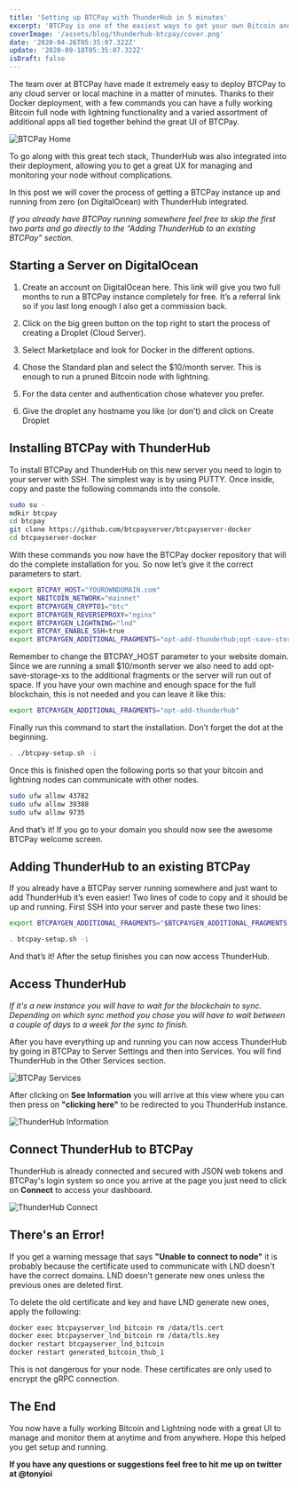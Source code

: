 ```yaml
---
title: 'Setting up BTCPay with ThunderHub in 5 minutes'
excerpt: 'BTCPay is one of the easiest ways to get your own Bitcoin and Lightning node running. Now with the ThunderHub integration you can quickly manage your nodes with a great UX.'
coverImage: '/assets/blog/thunderhub-btcpay/cover.png'
date: '2020-04-26T05:35:07.322Z'
update: '2020-09-18T05:35:07.322Z'
isDraft: false
---
```


The team over at BTCPay have made it extremely easy to deploy BTCPay to any cloud server or local machine in a matter of minutes. Thanks to their Docker deployment, with a few commands you can have a fully working Bitcoin full node with lightning functionality and a varied assortment of additional apps all tied together behind the great UI of BTCPay.

![BTCPay Home](/assets/blog/thunderhub-btcpay/1.png)

To go along with this great tech stack, ThunderHub was also integrated into their deployment, allowing you to get a great UX for managing and monitoring your node without complications.

In this post we will cover the process of getting a BTCPay instance up and running from zero (on DigitalOcean) with ThunderHub integrated.

_If you already have BTCPay running somewhere feel free to skip the first two parts and go directly to the “Adding ThunderHub to an existing BTCPay” section._

## Starting a Server on DigitalOcean

1. Create an account on DigitalOcean here. This link will give you two full months to run a BTCPay instance completely for free. It’s a referral link so if you last long enough I also get a commission back.

2. Click on the big green button on the top right to start the process of creating a Droplet (Cloud Server).

3. Select Marketplace and look for Docker in the different options.

4. Chose the Standard plan and select the \$10/month server. This is enough to run a pruned Bitcoin node with lightning.

5. For the data center and authentication chose whatever you prefer.

6. Give the droplet any hostname you like (or don’t) and click on Create Droplet

## Installing BTCPay with ThunderHub

To install BTCPay and ThunderHub on this new server you need to login to your server with SSH. The simplest way is by using PUTTY. Once inside, copy and paste the following commands into the console.

```bash
sudo su -
mdkir btcpay
cd btcpay
git clone https://github.com/btcpayserver/btcpayserver-docker
cd btcpayserver-docker
```

With these commands you now have the BTCPay docker repository that will do the complete installation for you. So now let’s give it the correct parameters to start.

```bash
export BTCPAY_HOST="YOUROWNDOMAIN.com"
export NBITCOIN_NETWORK="mainnet"
export BTCPAYGEN_CRYPTO1="btc"
export BTCPAYGEN_REVERSEPROXY="nginx"
export BTCPAYGEN_LIGHTNING="lnd"
export BTCPAY_ENABLE_SSH=true
export BTCPAYGEN_ADDITIONAL_FRAGMENTS="opt-add-thunderhub;opt-save-storage-xs"
```

Remember to change the BTCPAY_HOST parameter to your website domain. Since we are running a small \$10/month server we also need to add opt-save-storage-xs to the additional fragments or the server will run out of space. If you have your own machine and enough space for the full blockchain, this is not needed and you can leave it like this:

```bash
export BTCPAYGEN_ADDITIONAL_FRAGMENTS="opt-add-thunderhub"
```

Finally run this command to start the installation. Don’t forget the dot at the beginning.

```bash
. ./btcpay-setup.sh -i
```

Once this is finished open the following ports so that your bitcoin and lightning nodes can communicate with other nodes.

```bash
sudo ufw allow 43782
sudo ufw allow 39388
sudo ufw allow 9735
```

And that’s it! If you go to your domain you should now see the awesome BTCPay welcome screen.

## Adding ThunderHub to an existing BTCPay

If you already have a BTCPay server running somewhere and just want to add ThunderHub it’s even easier! Two lines of code to copy and it should be up and running. First SSH into your server and paste these two lines:

```bash
export BTCPAYGEN_ADDITIONAL_FRAGMENTS="$BTCPAYGEN_ADDITIONAL_FRAGMENTS;opt-add-thunderhub"

. btcpay-setup.sh -i
```

And that’s it! After the setup finishes you can now access ThunderHub.

## Access ThunderHub

_If it's a new instance you will have to wait for the blockchain to sync. Depending on which sync method you chose you will have to wait between a couple of days to a week for the sync to finish._

After you have everything up and running you can now access ThunderHub by going in BTCPay to Server Settings and then into Services. You will find ThunderHub in the Other Services section.

![BTCPay Services](/assets/blog/thunderhub-btcpay/2.png)

After clicking on **See Information** you will arrive at this view where you can then press on **"clicking here"** to be redirected to you ThunderHub instance.

![ThunderHub Information](/assets/blog/thunderhub-btcpay/3.png)

## Connect ThunderHub to BTCPay

ThunderHub is already connected and secured with JSON web tokens and BTCPay's login system so once you arrive at the page you just need to click on **Connect** to access your dashboard.

![ThunderHub Connect](/assets/blog/thunderhub-btcpay/4.png)

## There's an Error!

If you get a warning message that says **"Unable to connect to node"** it is probably because the certificate used to communicate with LND doesn't have the correct domains. LND doesn't generate new ones unless the previous ones are deleted first.

To delete the old certificate and key and have LND generate new ones, apply the following:

```bash
docker exec btcpayserver_lnd_bitcoin rm /data/tls.cert
docker exec btcpayserver_lnd_bitcoin rm /data/tls.key
docker restart btcpayserver_lnd_bitcoin
docker restart generated_bitcoin_thub_1
```

This is not dangerous for your node. These certificates are only used to encrypt the gRPC connection.

## The End

You now have a fully working Bitcoin and Lightning node with a great UI to manage and monitor them at anytime and from anywhere.
Hope this helped you get setup and running.

**If you have any questions or suggestions feel free to hit me up on twitter at @tonyioi**
